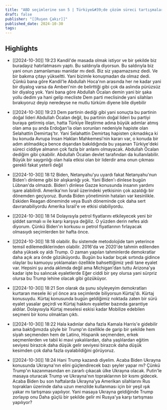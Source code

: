 ```yaml
---
title: "ABD seçimlerine son 5 | Türkiye&#39;de çözüm süreci tartışmaları | İsrail&#39;in İran&#39;a cevabı"
draft: false
publisher: "[[Ruşen Çakır]]"
published_date: 2024-10-30
tags:
---
```



## Highlights
* [[2024-10-30]] 19:23  Kandil'de masada olmak istiyor ve bir şekilde biz buradayız hatırlatmasını yaptı. Bu saldırıyla diyorsun. Bu saldırıyla biz yani onun zamanlaması manidar mı dedi. Biz siz yapamazsınız dedi. Ve bir bakıma çıtayı yükseltti. Yani bizimle konuşmadan da olmaz dedi. Çünkü bana göre Kandil'le Abdullah Hoca'nın arasında her ne kadar yani bir diyalog varsa da Amberi'nin de belirttiği gibi çok da aslında pürüzsüz bir diyalog yok. Yani bana göre Abdullah Öcalan demin yani bir şaka yollu dedim ya hani gelip mecliste Dem parti meclisinde yani silahları bırakıyoruz deyip neredeyse ne mutlu türküm diyene bile diyebilir

* [[2024-10-30]] 19:23  Dem partinin dediği gibi yani sonuçta bu partinin doğal lideri Abdullah Öcalan değil, bu partinin doğal lideri bu partiyi buraya getirmiş olan, hatta Türkiye İlleştirme adına büyük adımlar atmış olan ama şu anda Erdoğan'la olan sorunları nedeniyle hapiste olan Selahattin Demirtaş'tır. Yani Selahattin Demirtaş hapisten çıkmadıkça ki bu konuda Avrupa İnsan Hakları Mahkemesi'nin kararı var, o konuda bir adım atılmadıkça bence dışarıdan bakıldığında bu yaşanan Türkiye'deki süreci ciddiye almanın çok fazla bir anlamı olmayacak. Abdullah Öcalan dediğim gibi çıkabilir. Abdullah Öcalan devlet tarafından da kullanılabilir. Büyük bir saygınlığı olan hala etkisi olan bir liderdir ama onun çıkması gerekli fakat yeterli değil

* [[2024-10-30]] 18:12  Biden, Netanyahu'yu uyardı fakat Netanyahu'nun Biden'ı dinleme gibi bir alışkanlığı yok. Yani Biden'ı dinlese bugün Lübnan'da olmazdı. Biden'ı dinlese Gazze konusunda insanın yardımı işare alabilirdi. Amerika'nın İsrail üzerindeki yetkisinin çok azaldığı bir dönemden geçiyoruz. Bunda Biden yönetiminin hataları var kesinlikle. Eskiden Reagan döneminde veya Bush döneminde çok daha sert davranabiliyordu Amerika İsrail'e ve etkisi olabiliyordu.

* [[2024-10-30]] 18:14  Dolayısıyla petrol fiyatlarını etkileyecek yeni bir şiddet sarmalı ııı ile karşı karşıya değiliz. O yüzden derin nefes aldı diyorum. Çünkü Biden'ın korkusu ııı petrol fiyatlarının fırlayacak olmasıydı seçimlerden bir hafta önce.

* [[2024-10-30]] 18:18  olabilir. Bu sistemde metodolojide tam yeterince temsil edilemediklerinden olabilir. 2016'da ve 2020'de tahmin edilenden daha yüksek oy aldı Trump. O zaman yapılan tahminlerde demokratlar daha açık ara önde gözüküyordu. Bugün bu kadar bıçak sırtında gidince olaylar bu kamuoyu yoklamaları özellikle bahsettiğimiz yedi tane eyalet var. Hepsini şu anda aklımda değil ama Michigan'dan tuttu Arizona'ya kadar işte bu salıncak eyaletlerde Eğer ciddi bir şey olursa yani sürpriz olursa bu Trump lehine olacak gibi gözüküyor.

* [[2024-10-30]] 18:21  Son olarak da şunu söyleyeyim demokratları kurtaran mesele iki yıl önce ara seçimlerde biliyorsun Kürtaj'dı. Kürtaj konusuydu. Kürtaj konusunda bugün geldiğimiz noktada zaten bir sürü eyalet yasalar geçirdi ve Kürtaj hakkını eyaletler bazında garantiye aldılar. Dolayısıyla Kürtaj meselesi eskisi kadar Mobilize edebilen seçmeni bir konu olmaktan çıktı.

* [[2024-10-30]] 18:22  Hala kadınlar daha fazla Kamala Harris'e gidebilir ama baktığımızda şöyle bir Trump'ın özellikle de garip bir şekilde hem siyah seçmenden hem de Latino, Hispanik seçmenden, erkek seçmenlerden ve tabii ki mavi yakalılardan, daha yaşlılardan eğitim seviyesi birazcık daha düşük gelir seviyesi birazcık daha düşük kesimden çok daha fazla oyalabildiğini görüyoruz.

* [[2024-10-30]] 18:24  Hani Trump kazandı diyelim. Acaba Biden Ukrayna konusunda Ukrayna'nın elini güçlendirecek bazı şeyler yapar mı? Çünkü Trump'ın kazanmasından en zararlı çıkacak ülke Ukrayna olacak. Putin'le masaya oturacak Trump ve Ukrayna'nın topraklarının bir kısmı gidecek. Acaba Biden bu son haftalarda Ukrayna'ya Amerikan silahlarını Rus toprakları üzerinde daha uzun menzilde kullanması için bir yeşil ışık yakar mı tartışması yapılıyor. Yani masaya Ukrayna geldiğinde Trump zorlayıp onu Daha güçlü bir şekilde gelir mi Rusya'ya karşı tartışması yapılıyor?

